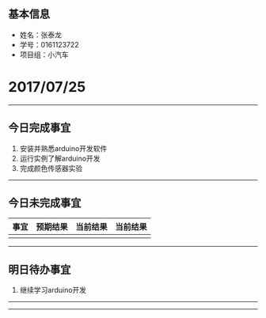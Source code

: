 ## 基本信息 ##
> 
- 姓名：张泰龙
- 学号：0161123722
- 项目组：小汽车

# 2017/07/25 #

----------
## 今日完成事宜

1. 安装并熟悉arduino开发软件
2. 运行实例了解arduino开发
3. 完成颜色传感器实验


----------
## 今日未完成事宜 ##

<table>
<thead>
<tr>
  <th>事宜</th>
  <th>预期结果</th>
  <th>当前结果</th>
  <th>当前结果</th>
</tr>
</thead>
<tr>
  <td></td>
  <td></td>
  <td></td>
  <td></td>
</tr>
</table>


----------
## 明日待办事宜 ##
1. 继续学习arduino开发

----------

----------

